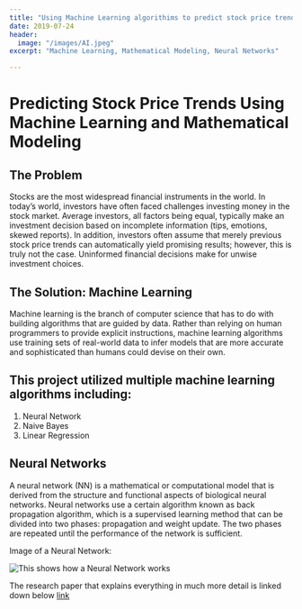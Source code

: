 ```yaml
---
title: "Using Machine Learning algorithims to predict stock price trends"
date: 2019-07-24
header:
  image: "/images/AI.jpeg"
excerpt: "Machine Learning, Mathematical Modeling, Neural Networks"

---
```



#   Predicting Stock Price Trends Using Machine Learning and Mathematical Modeling

##   The Problem
Stocks are the most widespread financial instruments in the world. In today’s world, investors have often faced challenges investing money in the stock market. Average investors, all factors being equal, typically make an investment decision based on incomplete information (tips, emotions, skewed reports). In addition, investors often assume that merely previous stock price trends can automatically yield promising results; however, this is truly not the case. Uninformed financial decisions make for unwise investment choices.

##    The Solution: Machine Learning
Machine learning is the branch of computer science that has to do with building algorithms that are guided by data. Rather than relying on human programmers to provide explicit instructions, machine learning algorithms use training sets of real-world data to infer models that are more accurate and sophisticated than humans could devise on their own.

##    This project utilized multiple machine learning algorithms including:
  1. Neural Network
  2. Naive Bayes
  3. Linear Regression

## Neural Networks

A neural network (NN) is a mathematical or computational model that is derived from the structure and functional aspects of biological neural networks. Neural networks use a certain algorithm known as back propagation algorithm, which is a supervised learning method that can be divided into two phases: propagation and weight update. The two phases are repeated until the performance of the network is sufficient.

Image of a Neural Network:

<img src="{{ site.url }}{{ site.baseurl }}/images/NN.png" alt="This shows how a Neural Network works">



The research paper that explains everything in much more detail is linked down below [link](https://docs.google.com/document/d/1CH2NBqQ97SmrK-o2fUZSxCD8w3tXd9uhHxf5t3MG4to/edit?usp=sharing)
